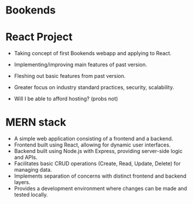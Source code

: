 # Bookends
# React Project

- Taking concept of first Bookends webapp and applying to React.
- Implementing/improving main features of past version.
- Fleshing out basic features from past version.
- Greater focus on industry standard practices, security, scalability.

- Will I be able to afford hosting? (probs not)

# MERN stack
- A simple web application consisting of a frontend and a backend.
- Frontend built using React, allowing for dynamic user interfaces.
- Backend built using Node.js with Express, providing server-side logic and APIs.
- Facilitates basic CRUD operations (Create, Read, Update, Delete) for managing data.
- Implements separation of concerns with distinct frontend and backend layers.
- Provides a development environment where changes can be made and tested locally.
